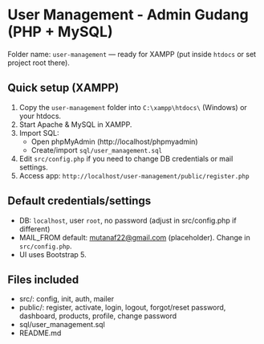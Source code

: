 # User Management - Admin Gudang (PHP + MySQL)

Folder name: `user-management` — ready for XAMPP (put inside `htdocs` or set project root there).

## Quick setup (XAMPP)
1. Copy the `user-management` folder into `C:\xampp\htdocs\` (Windows) or your htdocs.
2. Start Apache & MySQL in XAMPP.
3. Import SQL:
   - Open phpMyAdmin (http://localhost/phpmyadmin)
   - Create/import `sql/user_management.sql`
4. Edit `src/config.php` if you need to change DB credentials or mail settings.
5. Access app: `http://localhost/user-management/public/register.php`

## Default credentials/settings
- DB: `localhost`, user `root`, no password (adjust in src/config.php if different)
- MAIL_FROM default: mutanaf22@gmail.com (placeholder). Change in `src/config.php`.
- UI uses Bootstrap 5.

## Files included
- src/: config, init, auth, mailer
- public/: register, activate, login, logout, forgot/reset password, dashboard, products, profile, change password
- sql/user_management.sql
- README.md

